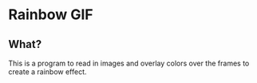 # Rainbow GIF
## What?
This is a program to read in images and overlay colors over the frames to create a rainbow effect.

